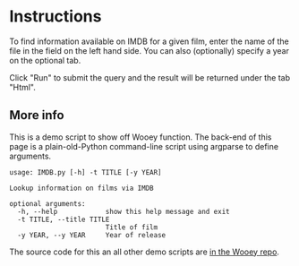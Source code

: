 # Instructions

To find information available on IMDB for a given film, enter the name of the file in the field
on the left hand side. You can also (optionally) specify a year on the optional tab.

Click "Run" to submit the query and the result will be returned under the tab "Html".

## More info

This is a demo script to show off Wooey function. The back-end of this page is a plain-old-Python command-line script
using argparse to define arguments.

    usage: IMDB.py [-h] -t TITLE [-y YEAR]

    Lookup information on films via IMDB

    optional arguments:
      -h, --help            show this help message and exit
      -t TITLE, --title TITLE
                            Title of film
      -y YEAR, --y YEAR     Year of release

The source code for this an all other demo scripts are [in the Wooey repo](https://github.com/mfitzp/Wooey/blob/master/scripts/IMDB.py).